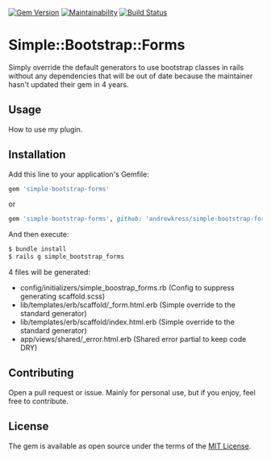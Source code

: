 [![Gem Version](https://badge.fury.io/rb/simple-bootstrap-forms.svg)](https://badge.fury.io/rb/simple-bootstrap-forms)
[![Maintainability](https://api.codeclimate.com/v1/badges/c3ffcf76fafdf18cc288/maintainability)](https://codeclimate.com/github/andrewkress/simple-bootstrap-forms/maintainability)
[![Build Status](https://travis-ci.com/andrewkress/simple-bootstrap-forms.svg?branch=master)](https://travis-ci.com/andrewkress/simple-bootstrap-forms)

# Simple::Bootstrap::Forms
Simply override the default generators to use bootstrap classes in rails without any dependencies that will be out of date because the maintainer hasn't updated their gem in 4 years.

## Usage
How to use my plugin.

## Installation
Add this line to your application's Gemfile:

```ruby
gem 'simple-bootstrap-forms'
```
or
```ruby
gem 'simple-bootstrap-forms', github: 'andrewkress/simple-bootstrap-forms'
```

And then execute:
```bash
$ bundle install
$ rails g simple_bootstrap_forms
```

4 files will be generated:

- config/initializers/simple_boostrap_forms.rb (Config to suppress generating scaffold.scss)
- lib/templates/erb/scaffold/_form.html.erb (Simple override to the standard generator)
- lib/templates/erb/scaffold/index.html.erb (Simple override to the standard generator)
- app/views/shared/_error.html.erb (Shared error partial to keep code DRY)

## Contributing
Open a pull request or issue.  Mainly for personal use, but if you enjoy, feel free to contribute.

## License
The gem is available as open source under the terms of the [MIT License](https://opensource.org/licenses/MIT).
